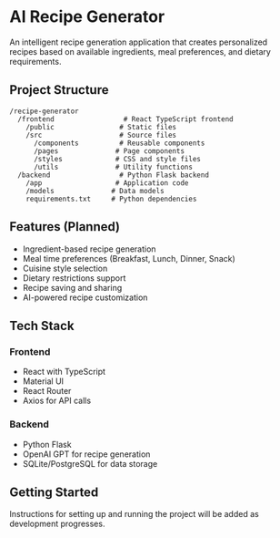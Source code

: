 # AI Recipe Generator

An intelligent recipe generation application that creates personalized recipes based on available ingredients, meal preferences, and dietary requirements.

## Project Structure

```
/recipe-generator
  /frontend                 # React TypeScript frontend
    /public                # Static files
    /src                   # Source files
      /components          # Reusable components
      /pages              # Page components
      /styles             # CSS and style files
      /utils              # Utility functions
  /backend                 # Python Flask backend
    /app                  # Application code
    /models              # Data models
    requirements.txt     # Python dependencies
```

## Features (Planned)

- Ingredient-based recipe generation
- Meal time preferences (Breakfast, Lunch, Dinner, Snack)
- Cuisine style selection
- Dietary restrictions support
- Recipe saving and sharing
- AI-powered recipe customization

## Tech Stack

### Frontend
- React with TypeScript
- Material UI
- React Router
- Axios for API calls

### Backend
- Python Flask
- OpenAI GPT for recipe generation
- SQLite/PostgreSQL for data storage

## Getting Started

Instructions for setting up and running the project will be added as development progresses.
